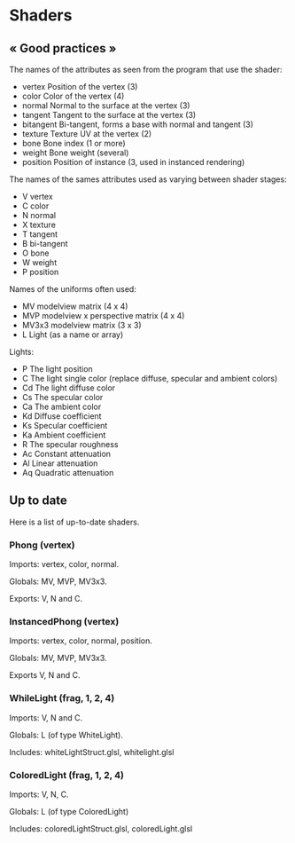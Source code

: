 # Shaders


## « Good practices »

The names of the attributes as seen from the program that use the shader:

- vertex    Position of the vertex (3)
- color     Color of the vertex (4)
- normal    Normal to the surface at the vertex (3)
- tangent   Tangent to the surface at the vertex (3)
- bitangent Bi-tangent, forms a base with normal and tangent (3)
- texture   Texture UV at the vertex (2)
- bone      Bone index (1 or more)
- weight    Bone weight (several)
- position  Position of instance (3, used in instanced rendering)

The names of the sames attributes used as varying between shader stages:

- V   vertex     
- C   color      
- N   normal     
- X   texture    
- T   tangent    
- B   bi-tangent 
- O   bone       
- W   weight     
- P   position   

Names of the uniforms often used:

- MV    modelview matrix (4 x 4)
- MVP   modelview x perspective matrix (4 x 4)
- MV3x3 modelview matrix (3 x 3)
- L     Light (as a name or array)

Lights:

- P           The light position
- C           The light single color (replace diffuse, specular and ambient colors) 
- Cd          The light diffuse color
- Cs          The specular color
- Ca          The ambient color
- Kd          Diffuse coefficient
- Ks          Specular coefficient
- Ka          Ambient coefficient
- R           The specular roughness
- Ac          Constant attenuation
- Al          Linear attenuation
- Aq          Quadratic attenuation

## Up to date

Here is a list of up-to-date shaders.

### Phong (vertex)

Imports: vertex, color, normal.

Globals: MV, MVP, MV3x3.

Exports: V, N and C.

### InstancedPhong (vertex)

Imports: vertex, color, normal, position.

Globals: MV, MVP, MV3x3.

Exports V, N and C.

### WhileLight (frag, 1, 2, 4)

Imports: V, N and C.

Globals: L (of type WhiteLight).

Includes: whiteLightStruct.glsl, whitelight.glsl

### ColoredLight (frag, 1, 2, 4)

Imports: V, N, C.

Globals: L (of type ColoredLight)

Includes: coloredLightStruct.glsl, coloredLight.glsl